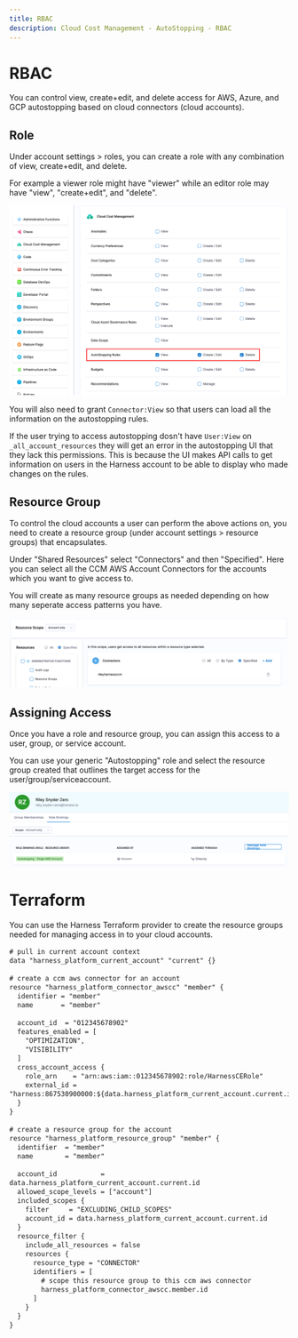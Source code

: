 ```yaml
---
title: RBAC
description: Cloud Cost Management - AutoStopping - RBAC
---
```


# RBAC

You can control view, create+edit, and delete access for AWS, Azure, and GCP autostopping based on cloud connectors (cloud accounts).

## Role

Under account settings > roles, you can create a role with any combination of view, create+edit, and delete.

For example a viewer role might have "viewer" while an editor role may have "view", "create+edit", and "delete".

![](../../../static/ccm-onboarding-autostopping-rbac-1.png)

You will also need to grant `Connector:View` so that users can load all the information on the autostopping rules.

If the user trying to access autostopping dosn't have `User:View` on `_all_account_resources` they will get an error in the autostopping UI that they lack this permissions. This is because the UI makes API calls to get information on users in the Harness account to be able to display who made changes on the rules.

## Resource Group

To control the cloud accounts a user can perform the above actions on, you need to create a resource group (under account settings > resource groups) that encapsulates.

Under "Shared Resources" select "Connectors" and then "Specified". Here you can select all the CCM AWS Account Connectors for the accounts which you want to give access to.

You will create as many resource groups as needed depending on how many seperate access patterns you have.

![](../../../static/ccm-onboarding-autostopping-rbac-2.png)

## Assigning Access

Once you have a role and resource group, you can assign this access to a user, group, or service account.

You can use your generic "Autostopping" role and select the resource group created that outlines the target access for the user/group/serviceaccount.

![](../../../static/ccm-onboarding-autostopping-rbac-3.png)

# Terraform

You can use the Harness Terraform provider to create the resource groups needed for managing access in to your cloud accounts.

```hcl
# pull in current account context
data "harness_platform_current_account" "current" {}

# create a ccm aws connector for an account
resource "harness_platform_connector_awscc" "member" {
  identifier = "member"
  name       = "member"

  account_id  = "012345678902"
  features_enabled = [
    "OPTIMIZATION",
    "VISIBILITY"
  ]
  cross_account_access {
    role_arn    = "arn:aws:iam::012345678902:role/HarnessCERole"
    external_id = "harness:867530900000:${data.harness_platform_current_account.current.id}"
  }
}

# create a resource group for the account
resource "harness_platform_resource_group" "member" {
  identifier  = "member"
  name        = "member"

  account_id           = data.harness_platform_current_account.current.id
  allowed_scope_levels = ["account"]
  included_scopes {
    filter     = "EXCLUDING_CHILD_SCOPES"
    account_id = data.harness_platform_current_account.current.id
  }
  resource_filter {
    include_all_resources = false
    resources {
      resource_type = "CONNECTOR"
      identifiers = [
        # scope this resource group to this ccm aws connector
        harness_platform_connector_awscc.member.id
      ]
    }
  }
}
```